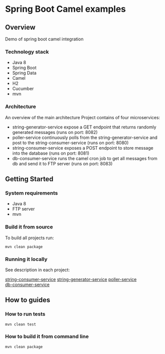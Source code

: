 # Spring Boot Camel examples

## Overview

Demo of spring boot camel integration

### Technology stack
 - Java 8 
 - Spring Boot 
 - Spring Data 
 - Camel 
 - H2 
 - Cucumber
 - mvn 

### Architecture

An overview of the main architecture
Project contains of four microservices:
 - string-generator-service expose a GET endpoint that returns randomly generated messages (runs on port: 8082)
 - poller-service continuously polls from the string-generator-service and post to the string-consumer-service (runs on port: 8080)
 - string-consumer-service exposes a POST endpoint to store message into the database (runs on port: 8081)
 - db-consumer-service runs the camel cron job to get all messages from db and send it to FTP server (runs on port: 8083)


## Getting Started

### System requirements
 - Java 8
 - FTP server
 - mvn

### Build it from source
To build all projects run:

```mvn clean package```
### Running it locally
See description in each project:

 [string-consumer-service](/string-consumer-service/README.md/)
 [string-generator-service](/string-generator-service/README.md/)
 [poller-service](/poller-services/README.md/)   
 [db-consumer-service](/db-consumer-service/README.md/)   


## How to guides

### How to run tests
```mvn clean test```
### How to build it from command line
```mvn clean package```




